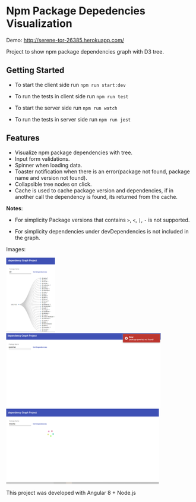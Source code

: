 # Npm Package Depedencies Visualization

Demo: http://serene-tor-26385.herokuapp.com/

Project to show npm package dependencies graph with D3 tree.

## Getting Started
 * To start the client side run `npm run start:dev`
 * To run the tests in client side run `npm run test`
 
 * To start the server side run `npm run watch`
 * To run the tests in server side run `npm run jest`
 
## Features
* Visualize npm package dependencies with tree.
* Input form validations.
* Spinner when loading data.
* Toaster notification when there is an error(package not found, package name and version not found).
* Collapsible tree nodes on click. 
* Cache is used to cache package version and dependencies, if in another call 
the dependency is found, its returned from the cache.

**Notes**:

* For simplicity Package versions that contains `>`, `<`, `|`, `-` is not supported.

* For simplicity dependencies under devDependencies is not included in the graph.

Images:

<img src="images/1.PNG" alt="img1" height="200">

<img src="images/2.PNG" alt="img2" height="200">

<img src="images/3.PNG" alt="img3" height="200">


This project was developed with Angular 8 + Node.js
